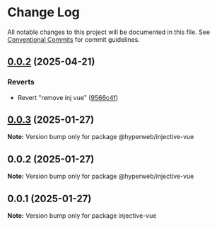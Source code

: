 # Change Log

All notable changes to this project will be documented in this file.
See [Conventional Commits](https://conventionalcommits.org) for commit guidelines.

## [0.0.2](https://github.com/hyperweb-io/create-interchain-app/compare/@hyperweb/injective-vue@0.0.3...@hyperweb/injective-vue@0.0.2) (2025-04-21)


### Reverts

* Revert "remove inj vue" ([9566c4f](https://github.com/hyperweb-io/create-interchain-app/commit/9566c4f5b1fe670fc3490dcf60a0fa7f67812a1a))





## [0.0.3](https://github.com/hyperweb-io/create-interchain-app/compare/@hyperweb/injective-vue@0.0.2...@hyperweb/injective-vue@0.0.3) (2025-01-27)

**Note:** Version bump only for package @hyperweb/injective-vue





## 0.0.2 (2025-01-27)

**Note:** Version bump only for package @hyperweb/injective-vue





## 0.0.1 (2025-01-27)

**Note:** Version bump only for package injective-vue
